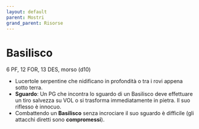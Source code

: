 ```yaml
---
layout: default
parent: Mostri
grand_parent: Risorse
---
```


# Basilisco

6 PF, 12 FOR, 13 DES, morso (d10)

- Lucertole serpentine che nidificano in profondità o tra i rovi appena sotto terra.
- **Sguardo**: Un PG che incontra lo sguardo di un Basilisco deve effettuare un tiro salvezza su VOL o si trasforma immediatamente in pietra. Il suo riflesso è innocuo.
- Combattendo un **Basilisco** senza incrociare il suo sguardo è difficile (gli attacchi diretti sono **compromessi**). 
